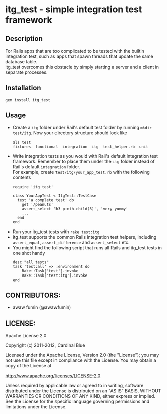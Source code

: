 # itg_test - simple integration test framework
## Description
For Rails apps that are too complicated to be tested with the
builtin integration test, such as apps that spawn threads
that update the same database table.  
itg_test overcomes this obstacle by simply starting a server
and a client in separate processes.  

## Installation
`gem install itg_test`

## Usage
* Create a `itg` folder under Rail's default test folder by running
  `mkdir test/itg`.
  Now your directory structure should look like
  ```
  $ls test
  fixtures  functional  integration  itg  test_helper.rb  unit
  ```
* Write integration tests as you would with Rail's default
  integration test framework. Remember to place them under
  the `itg` folder instead of Rail's default `integration` folder.  
  For example, create `test/itg/your_app_test.rb` with the following contents
  ```
  require 'itg_test'

  class YourAppTest < ItgTest::TestCase
    test 'a complete test' do
      get '/peanuts'
      assert_select 'h3 p:nth-child(3)', 'very yummy'
      ...
    end
  end
  ```
* Run your itg_test tests with `rake test:itg`
* itg_test supports the common Rails integration test helpers,
  including `assert_equal`, `assert_difference` and `assert_select` etc.
* You might find the following script that runs all
  Rails and itg_test tests in one shot handy
  ```
  desc "all tests"
  task 'test:all' => :environment do
      Rake::Task['test'].invoke
      Rake::Task['test:itg'].invoke
  end
  ```

## CONTRIBUTORS:

* awaw fumin (@awawfumin)

## LICENSE:

Apache License 2.0

Copyright (c) 2011-2012, Cardinal Blue

Licensed under the Apache License, Version 2.0 (the "License");
you may not use this file except in compliance with the License.
You may obtain a copy of the License at

   <http://www.apache.org/licenses/LICENSE-2.0>

Unless required by applicable law or agreed to in writing, software
distributed under the License is distributed on an "AS IS" BASIS,
WITHOUT WARRANTIES OR CONDITIONS OF ANY KIND, either express or implied.
See the License for the specific language governing permissions and
limitations under the License.
